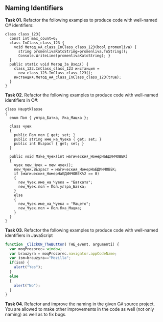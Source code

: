## Naming Identifiers

**Task 01.** Refactor the following examples to produce code with well-named C# identifiers:
```
class class_123{
  const int max_count=6;
  class InClass_class_123 {
    void Метод_нА_class_InClass_class_123(bool promenliva) {
      string promenlivaKatoString=promenliva.ToString();
      Console.WriteLine(promenlivaKatoString); }
  }    
  public static void Метод_За_Вход() {
    class_123.InClass_class_123 инстанция =
      new class_123.InClass_class_123();
    инстанция.Метод_нА_class_InClass_class_123(true); 
  }
}
```

**Task 02.** Refactor the following examples to produce code with well-named identifiers in C#:
```
class Hauptklasse
{
  enum Пол { ултра_Батка, Яка_Мацка };

  class чуек
  {
    public Пол пол { get; set; }
    public string име_на_Чуека { get; set; }
    public int Възраст { get; set; }
  }

  public void Make_Чуек(int магическия_НомерНаЕДИНЧОВЕК)
  {
    чуек new_Чуек = new чуек();
    new_Чуек.Възраст = магическия_НомерНаЕДИНЧОВЕК;
    if (магическия_НомерНаЕДИНЧОВЕК%2 == 0)
    {
      new_Чуек.име_на_Чуека = "Батката";
      new_Чуек.пол = Пол.ултра_Батка;
    }
    else
    {
      new_Чуек.име_на_Чуека = "Мацето";
      new_Чуек.пол = Пол.Яка_Мацка;
    }
  }
}
```

**Task 03.** Refactor the following examples to produce code with well-named identifiers in JavaScript
```js
function _ClickON_TheButton( THE_event, argumenti) {
  var moqProzorec= window;
  var brauzyra = moqProzorec.navigator.appCodeName;
  var ism=brauzyra=="Mozilla";
  if(ism) {
    alert("Yes");
  }
  else
  {
    alert("No");
  }
}
```

**Task 04.** Refactor and improve the naming in the given C# source project. You are allowed to make other improvements in the code as well (not only naming) as well as to fix bugs.